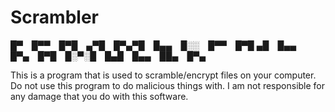 # Scrambler


█▀ █▀▀ █▀█ ▄▀█ █▀▄▀█ █▄▄ █░░ █▀▀ █▀█
▄█ █▄▄ █▀▄ █▀█ █░▀░█ █▄█ █▄▄ ██▄ █▀▄


This is a program that is used to scramble/encrypt files on your computer.
Do not use this program to do malicious things with.
I am not responsible for any damage that you do with this software.
